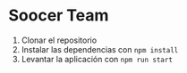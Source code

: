 # Soocer Team

1. Clonar el repositorio
2. Instalar las dependencias con `npm install`
3. Levantar la aplicación con `npm run start`
